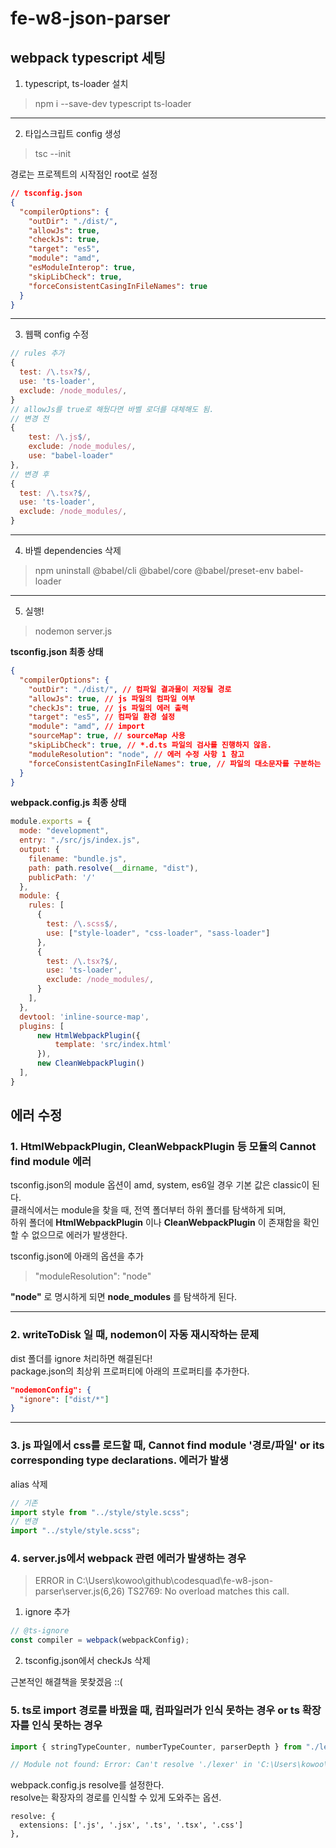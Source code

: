 # fe-w8-json-parser

## webpack typescript 세팅

1. typescript, ts-loader 설치
> npm i --save-dev typescript ts-loader

___ 

2. 타입스크립트 config 생성
> tsc --init

경로는 프로젝트의 시작점인 root로 설정

```json
// tsconfig.json
{
  "compilerOptions": {
    "outDir": "./dist/",
    "allowJs": true,
    "checkJs": true,
    "target": "es5",
    "module": "amd",
    "esModuleInterop": true,
    "skipLibCheck": true,
    "forceConsistentCasingInFileNames": true
  }
}
```

___ 

3. 웹팩 config 수정

```javascript
// rules 추가
{
  test: /\.tsx?$/,
  use: 'ts-loader',
  exclude: /node_modules/,
}
// allowJs를 true로 해뒀다면 바벨 로더를 대체해도 됨.
// 변경 전
{
    test: /\.js$/,
    exclude: /node_modules/,
    use: "babel-loader"
},
// 변경 후
{
  test: /\.tsx?$/,
  use: 'ts-loader',
  exclude: /node_modules/,
}
```

___ 

4. 바벨 dependencies 삭제

> npm uninstall @babel/cli @babel/core @babel/preset-env babel-loader

___ 

5. 실행!

> nodemon server.js


**tsconfig.json 최종 상태**
```json
{
  "compilerOptions": {
    "outDir": "./dist/", // 컴파일 결과물이 저장될 경로
    "allowJs": true, // js 파일의 컴파일 여부
    "checkJs": true, // js 파일의 에러 출력
    "target": "es5", // 컴파일 환경 설정
    "module": "amd", // import
    "sourceMap": true, // sourceMap 사용
    "skipLibCheck": true, // *.d.ts 파일의 검사를 진행하지 않음.
    "moduleResolution": "node", // 에러 수정 사항 1 참고
    "forceConsistentCasingInFileNames": true, // 파일의 대소문자를 구분하는 설정
  }
}
```

**webpack.config.js 최종 상태**

```javascript
module.exports = {
  mode: "development",
  entry: "./src/js/index.js",
  output: {
    filename: "bundle.js",
    path: path.resolve(__dirname, "dist"),
    publicPath: '/'
  },
  module: {
    rules: [
      {
        test: /\.scss$/,
        use: ["style-loader", "css-loader", "sass-loader"]
      },
      {
        test: /\.tsx?$/,
        use: 'ts-loader',
        exclude: /node_modules/,
      }
    ],
  },
  devtool: 'inline-source-map',
  plugins: [
      new HtmlWebpackPlugin({
          template: 'src/index.html'
      }),
      new CleanWebpackPlugin()
  ],
}
```

## 에러 수정

### 1. HtmlWebpackPlugin, CleanWebpackPlugin 등 모듈의 Cannot find module 에러

tsconfig.json의 module 옵션이 amd, system, es6일 경우 기본 값은 classic이 된다.  
클래식에서는 module을 찾을 때, 전역 폴더부터 하위 폴더를 탐색하게 되며,  
하위 폴더에 **HtmlWebpackPlugin** 이나 **CleanWebpackPlugin** 이 존재함을 확인할 수 없으므로 에러가 발생한다.

tsconfig.json에 아래의 옵션을 추가
> "moduleResolution": "node"

**"node"** 로 명시하게 되면 **node_modules** 를 탐색하게 된다.

___ 

### 2. writeToDisk 일 때, nodemon이 자동 재시작하는 문제

dist 폴더를 ignore 처리하면 해결된다!  
package.json의 최상위 프로퍼티에 아래의 프로퍼티를 추가한다.

```json
"nodemonConfig": {
  "ignore": ["dist/*"]
} 
```

___ 

### 3. js 파일에서 css를 로드할 때, Cannot find module '경로/파일' or its corresponding type declarations. 에러가 발생

alias 삭제

```javascript
// 기존
import style from "../style/style.scss";
// 변경
import "../style/style.scss";
```

### 4. server.js에서 webpack 관련 에러가 발생하는 경우

> ERROR in C:\Users\kowoo\github\codesquad\fe-w8-json-parser\server.js(6,26) TS2769: No overload matches this call.

1. ignore 추가

```javascript
// @ts-ignore
const compiler = webpack(webpackConfig);
```

2. tsconfig.json에서 checkJs 삭제

근본적인 해결책을 못찾겠음 ::(

### 5. ts로 import 경로를 바꿨을 때, 컴파일러가 인식 못하는 경우 or ts 확장자를 인식 못하는 경우

```typescript
import { stringTypeCounter, numberTypeCounter, parserDepth } from "./lexer";

// Module not found: Error: Can't resolve './lexer' in 'C:\Users\kowoo\github\codesquad\fe-w8-json-parser\src\js'
```

webpack.config.js resolve를 설정한다.  
resolve는 확장자의 경로를 인식할 수 있게 도와주는 옵션.

```
resolve: {
  extensions: ['.js', '.jsx', '.ts', '.tsx', '.css']
},
```